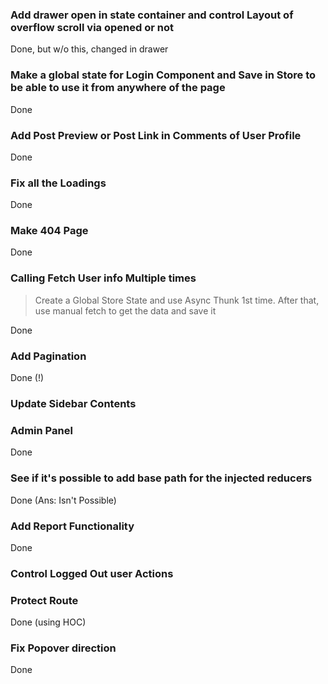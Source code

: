 ### Add drawer open in state container and control Layout of overflow scroll via opened or not

Done, but w/o this, changed in drawer

### Make a global state for Login Component and Save in Store to be able to use it from anywhere of the page

Done

### Add Post Preview or Post Link in Comments of User Profile

Done

### Fix all the Loadings

Done

### Make 404 Page

Done

### Calling Fetch User info Multiple times

> Create a Global Store State and use Async Thunk 1st time. After that, use manual fetch to get the data and save it

Done

### Add Pagination

Done (!)

### Update Sidebar Contents

### Admin Panel

Done

### See if it's possible to add base path for the injected reducers

Done (Ans: Isn't Possible)

### Add Report Functionality

Done

### Control Logged Out user Actions

### Protect Route

Done (using HOC)

### Fix Popover direction

Done
